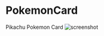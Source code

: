 # PokemonCard
Pikachu Pokemon Card
![screenshot](https://user-images.githubusercontent.com/91075823/161443079-eee26030-12f7-4926-87bc-336f703a183a.jpg)
